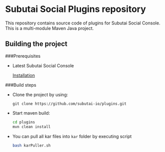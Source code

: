 # Subutai Social Plugins repository

This repository contains source code of plugins for Subutai Social Console.
This is a multi-module Maven Java project.

## Building the project

###Prerequisites

- Latest Subutai Social Console

  [Installation](https://github.com/subutai-io/base/edit/dev/management)
  
###Build steps

- Clone the project by using:

    `git clone https://github.com/subutai-io/plugins.git`

- Start maven build:

    ```bash
    cd plugins
    mvn clean install
    ```
    
- You can pull all kar files into `kar` folder by executing script

    ```bash
    bash karPuller.sh
    ```
